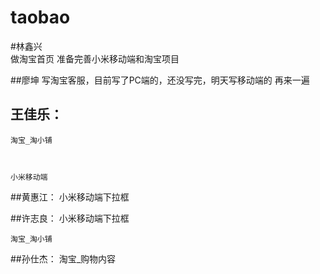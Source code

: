 # taobao

#林鑫兴   
	做淘宝首页 准备完善小米移动端和淘宝项目



##廖坤
    写淘宝客服，目前写了PC端的，还没写完，明天写移动端的
    再来一遍

## 王佳乐：



	淘宝_淘小铺



	小米移动端

##黄惠江：
                小米移动端下拉框


##许志良：
              小米移动端下拉框


	淘宝_淘小铺
##孙仕杰：
                淘宝_购物内容


